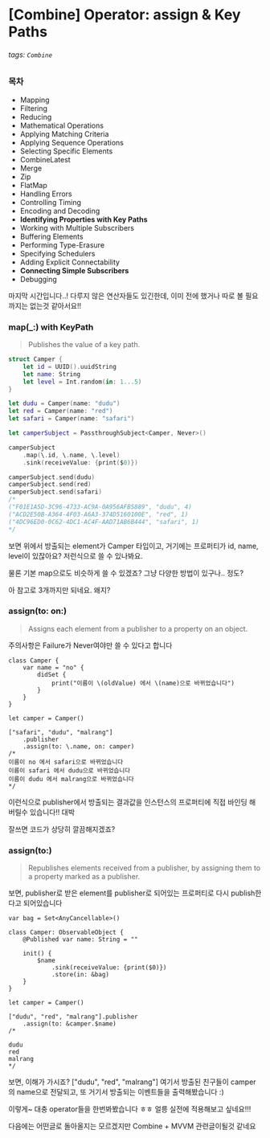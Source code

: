 # [Combine] Operator: assign & Key Paths
###### tags: `Combine`

### 목차

- Mapping
- Filtering
- Reducing
- Mathematical Operations
- Applying Matching Criteria
- Applying Sequence Operations
- Selecting Specific Elements
- CombineLatest
- Merge
- Zip
- FlatMap
- Handling Errors
- Controlling Timing
- Encoding and Decoding
- **Identifying Properties with Key Paths**
- Working with Multiple Subscribers
- Buffering Elements
- Performing Type-Erasure
- Specifying Schedulers
- Adding Explicit Connectability
- **Connecting Simple Subscribers**
- Debugging

마지막 시간입니다..!
다루지 않은 연산자들도 있긴한데, 이미 전에 했거나 따로 볼 필요까지는 없는것 같아서요!!

### map(_:) with KeyPath

> Publishes the value of a key path.

```swift
struct Camper {
    let id = UUID().uuidString
    let name: String
    let level = Int.random(in: 1...5)
}

let dudu = Camper(name: "dudu")
let red = Camper(name: "red")
let safari = Camper(name: "safari")

let camperSubject = PassthroughSubject<Camper, Never>()

camperSubject
    .map(\.id, \.name, \.level)
    .sink(receiveValue: {print($0)})

camperSubject.send(dudu)
camperSubject.send(red)
camperSubject.send(safari)
/*
("F01E1A5D-3C96-4733-AC9A-0A956AFB5889", "dudu", 4)
("ACD2E50B-A364-4F03-A6A3-374D5160100E", "red", 1)
("4DC96ED0-0C62-4DC1-AC4F-AAD71AB6B444", "safari", 1)
*/
```

보면 위에서 방출되는 element가 Camper 타입이고, 거기에는 프로퍼티가 id, name, level이 있잖아요?
저런식으로 쓸 수 있나봐요.

물론 기본 map으로도 비슷하게 쓸 수 있겠죠? 그냥 다양한 방법이 있구나.. 정도?

아 참고로 3개까지만 되네요. 왜지?

### assign(to: on:)

> Assigns each element from a publisher to a property on an object.

주의사항은 Failure가 Never여야만 쓸 수 있다고 합니다

```swift=
class Camper {
    var name = "no" {
        didSet {
            print("이름이 \(oldValue) 에서 \(name)으로 바뀌었습니다")
        }
    }
}

let camper = Camper()

["safari", "dudu", "malrang"]
    .publisher
    .assign(to: \.name, on: camper)
/*
이름이 no 에서 safari으로 바뀌었습니다
이름이 safari 에서 dudu으로 바뀌었습니다
이름이 dudu 에서 malrang으로 바뀌었습니다
*/
```

이런식으로 publisher에서 방출되는 결과값을 인스턴스의 프로퍼티에 직접 바인딩 해버릴수 있습니다!! 대박

잘쓰면 코드가 상당히 깔끔해지겠죠?

### assign(to:)

> Republishes elements received from a publisher, by assigning them to a property marked as a publisher.

보면, publisher로 받은 element를 publisher로 되어있는 프로퍼티로 다시 publish한다고 되어있습니다

```swift=
var bag = Set<AnyCancellable>()

class Camper: ObservableObject {
    @Published var name: String = ""
    
    init() {
        $name
            .sink(receiveValue: {print($0)})
            .store(in: &bag)
    }
}

let camper = Camper()

["dudu", "red", "malrang"].publisher
    .assign(to: &camper.$name)
/*

dudu
red
malrang
*/
```

보면, 이해가 가시죠?
["dudu", "red", "malrang"] 여기서 방출된 친구들이 camper의 name으로 전달되고, 또 거기서 방출되는 이벤트들을 출력해봤습니다 :)

이렇게~ 대충 operator들을 한번봐봤습니다 ㅎㅎ
얼릉 실전에 적용해보고 싶네요!!!

다음에는 어떤글로 돌아올지는 모르겠지만 Combine + MVVM 관련글이될것 같네요
